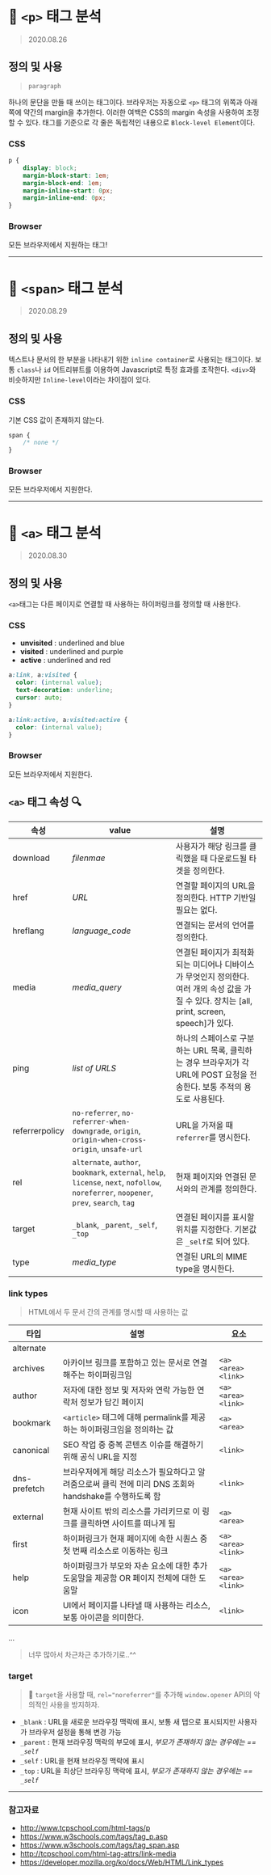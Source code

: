 # 🧩 `<p>` 태그 분석

> 2020.08.26

## 정의 및 사용

> `paragraph` 

하나의 문단을 만들 때 쓰이는 태그이다. 
브라우저는 자동으로 `<p>` 태그의 위쪽과 아래쪽에 약간의 margin을 추가한다.
이러한 여백은 CSS의 margin 속성을 사용하여 조정할 수 있다.
태그를 기준으로 각 줄은 독립적인 내용으로 `Block-level Element`이다.

### CSS
```css
p {
    display: block;
    margin-block-start: 1em;
    margin-block-end: 1em;
    margin-inline-start: 0px;
    margin-inline-end: 0px;
}
```

### Browser

모든 브라우저에서 지원하는 태그!

---

# 🧩 `<span>` 태그 분석

> 2020.08.29

## 정의 및 사용

텍스트나 문서의 한 부분을 나타내기 위한 `inline container`로 사용되는 태그이다.
보통 `class`나 `id` 어트리뷰트를 이용하여 Javascript로 특정 효과를 조작한다.
`<div>`와 비슷하지만 `Inline-level`이라는 차이점이 있다.

### CSS

기본 CSS 값이 존재하지 않는다.

```css
span {
    /* none */
}
```

### Browser

모든 브라우저에서 지원한다.

---

# 🧩 `<a>` 태그 분석

> 2020.08.30

## 정의 및 사용

`<a>`태그는 다른 페이지로 연결할 때 사용하는 하이퍼링크를 정의할 때 사용한다.


### CSS

- **unvisited** : underlined and blue
- **visited** : underlined and purple
- **active** : underlined and red

```css
a:link, a:visited {
  color: (internal value);
  text-decoration: underline;
  cursor: auto;
}

a:link:active, a:visited:active {
  color: (internal value);
}
```

### Browser

모든 브라우저에서 지원한다.

## `<a>` 태그 속성 🔍

속성 | value | 설명
--- | --- | ---
download | *filenmae* | 사용자가 해당 링크를 클릭했을 때 다운로드될 타겟을 정의한다.
href | *URL* | 연결할 페이지의 URL을 정의한다. HTTP 기반일 필요는 없다.
hreflang | *language_code* | 연결되는 문서의 언어를 정의한다.
media | *media_query* | 연결된 페이지가 최적화되는 미디어나 디바이스가 무엇인지 정의한다. 여러 개의 속성 값을 가질 수 있다. 장치는 [all, print, screen, speech]가 있다.
ping | *list of URLS* | 하나의 스페이스로 구분하는 URL 목록, 클릭하는 경우 브라우저가 각 URL에 POST 요청을 전송한다. 보통 추적의 용도로 사용된다.
referrerpolicy | `no-referrer`, `no-referrer-when-downgrade`, `origin`, `origin-when-cross-origin`, `unsafe-url` | URL을 가져올 때 `referrer`를 명시한다.
rel | `alternate`, `author`, `bookmark`, `external`, `help`, `license`, `next`, `nofollow`, `noreferrer`, `noopener`, `prev`, `search`, `tag` | 현재 페이지와 연결된 문서와의 관계를 정의한다.
target | `_blank`, `_parent`, `_self`, `_top` | 연결된 페이지를 표시할 위치를 지정한다. 기본값은 `_self`로 되어 있다.
type | *media_type* | 연결된 URL의 MIME type을 명시한다.

### link types
> HTML에서 두 문서 간의 관계를 명시할 때 사용하는 값

타입 | 설명 | 요소
--- | --- | ---
alternate | 
archives | 아카이브 링크를 포함하고 있는 문서로 연결해주는 하이퍼링크임 | `<a> <area> <link>`
author | 저자에 대한 정보 및 저자와 연락 가능한 연락처 정보가 담긴 페이지 | `<a> <area> <link>`
bookmark | `<article>` 태그에 대해 permalink를 제공하는 하이퍼링크임을 정의하는 값 | `<a> <area>`
canonical | SEO 작업 중 중복 콘텐츠 이슈를 해결하기 위해 공식 URL을 지정 | `<link>`
dns-prefetch | 브라우저에게 해당 리소스가 필요하다고 알려줌으로써 클릭 전에 미리 DNS 조회와 handshake를 수행하도록 함 | `<link>`
external | 현재 사이트 밖의 리소스를 가리키므로 이 링크를 클릭하면 사이트를 떠나게 됨 | `<a> <area>`
first | 하이퍼링크가 현재 페이지에 속한 시퀀스 중 첫 번째 리소스로 이동하는 링크 | `<a> <area> <link>`
help | 하이퍼링크가 부모와 자손 요소에 대한 추가 도움말을 제공함 OR 페이지 전체에 대한 도움말 | `<a> <area> <link>`
icon | UI에서 페이지를 나타낼 때 사용하는 리소스, 보통 아이콘을 의미한다. | `<link>`

...
> 너무 많아서 차근차근 추가하기로..^^

### target
> 👀 `target`을 사용할 때, `rel="noreferrer"`를 추가해 `window.opener` API의 악의적인 사용을 방지하자.

- `_blank` : URL을 새로운 브라우징 맥락에 표시, 보통 새 탭으로 표시되지만 사용자가 브라우저 설정을 통해 변경 가능
- `_parent` : 현재 브라우징 맥락의 부모에 표시, *부모가 존재하지 않는 경우에는 == `_self`*
- `_self` : URL을 현재 브라우징 맥락에 표시
- `_top` : URL을 최상단 브라우징 맥락에 표시, *부모가 존재하지 않는 경우에는 == `_self`*

---
### 참고자료
- http://www.tcpschool.com/html-tags/p
- https://www.w3schools.com/tags/tag_p.asp
- https://www.w3schools.com/tags/tag_span.asp
- http://tcpschool.com/html-tag-attrs/link-media
- https://developer.mozilla.org/ko/docs/Web/HTML/Link_types